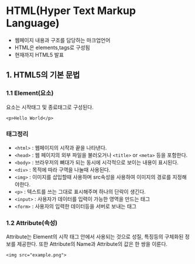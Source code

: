 # HTML(Hyper Text Markup Language)
- 웹페이지 내용과 구조를 담당하는 마크업언어
- HTML은 elements,tags로 구성됨
- 현재까지 HTML5 발표

## 1. HTML5의 기본 문법

### 1.1 Element(요소)
요소는 시작태그 및 종료태그로 구성된다.

```
<p>Hello World</p>
```

### 태그정리
* `<html>` : 웹페이지의 시작과 끝을 나타낸다.
* `<head>` : 웹 페이지의 외부 파일을 불러오거나 `<title>` or `<meta>` 등을 포함한다.
* `<body>` : 브라우저의 뼈대가 되는 동시에 시각적으로 보이는 내용이 표시된다.
* `<div>` : 목적에 따라 구역을 나눌때 사용된다.
* `<img>` : 이미지를 삽입할때 사용하며 src속성을 사용하여 이미지의 경로를 지정해야한다.
* `<p>` : 텍스트를 쓰는 그대로 표시해주며 하나의 단락이 생긴다.
* `<input>` : 사용자가 데이터를 입력이 가능한 영역을 만드는 태그
* `<form>` : 사용자의 입력한 데이터등을 서버로 보내는 태그

### 1.2 Attribute(속성)
Attribute는 Element의 시작 태그 안에서 사용되는 것으로 성질, 특징등의 구체화된 정보를 제공한다.
또한 Attribute의 Name과 Attribute의 값은 한 쌍을 이룬다.
```
<img src="example.png"> 
```
